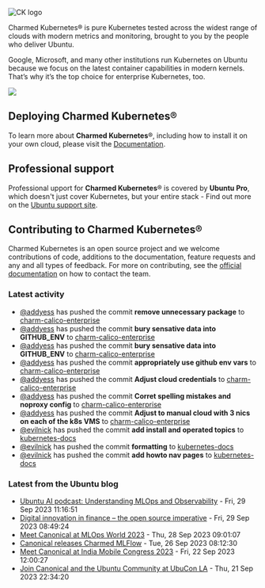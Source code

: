 ![CK logo](https://assets.ubuntu.com/v1/451d4cf4-Charmed+Kubernetes_RGB_onWhite_2022.svg)

Charmed Kubernetes® is pure Kubernetes tested across the widest range of clouds with modern metrics and monitoring, brought to you by the people who deliver Ubuntu.

Google, Microsoft, and many other institutions run Kubernetes on Ubuntu because we focus on the latest container capabilities in modern kernels. That’s why it’s the top choice for enterprise Kubernetes, too.

![](https://assets.ubuntu.com/v1/843c77b6-juju-at-a-glace.svg)

## Deploying Charmed Kubernetes®

To learn more about **Charmed Kubernetes**®, including how to install it on your own cloud, please visit the [Documentation][docs].

## Professional support

Professional upport for **Charmed Kubernetes**® is covered by **Ubuntu Pro**, which doesn't just cover Kubernetes, but your entire stack - Find out more on the [Ubuntu support site](https://ubuntu.com/support).

## Contributing to Charmed Kubernetes®

Charmed Kubernetes is an open source project and we welcome contributions of code, additions to the documentation, feature requests and any and all types of feedback. For more on contributing, see the [official documentation][get-in-touch] on how to contact the team.

<!-- LINKS -->
[docs]: https://ubuntu.com/kubernetes/docs
[get-in-touch]: https://ubuntu.com/kubernetes/docs/get-in-touch

### Latest activity

<!-- activity starts -->
 - [@addyess](https://github.com/addyess) has pushed the commit **remove unnecessary package** to [charm-calico-enterprise](https://github.com/charmed-kubernetes/charm-calico-enterprise)
 - [@addyess](https://github.com/addyess) has pushed the commit **bury sensative data into GITHUB_ENV** to [charm-calico-enterprise](https://github.com/charmed-kubernetes/charm-calico-enterprise)
 - [@addyess](https://github.com/addyess) has pushed the commit **bury sensative data into GITHUB_ENV** to [charm-calico-enterprise](https://github.com/charmed-kubernetes/charm-calico-enterprise)
 - [@addyess](https://github.com/addyess) has pushed the commit **appropriately use github env vars** to [charm-calico-enterprise](https://github.com/charmed-kubernetes/charm-calico-enterprise)
 - [@addyess](https://github.com/addyess) has pushed the commit **Adjust cloud credentials** to [charm-calico-enterprise](https://github.com/charmed-kubernetes/charm-calico-enterprise)
 - [@addyess](https://github.com/addyess) has pushed the commit **Corret spelling mistakes and noproxy config** to [charm-calico-enterprise](https://github.com/charmed-kubernetes/charm-calico-enterprise)
 - [@addyess](https://github.com/addyess) has pushed the commit **Adjust to manual cloud with 3 nics on each of the k8s VMS** to [charm-calico-enterprise](https://github.com/charmed-kubernetes/charm-calico-enterprise)
 - [@evilnick](https://github.com/evilnick) has pushed the commit **add install and operated topics** to [kubernetes-docs](https://github.com/charmed-kubernetes/kubernetes-docs)
 - [@evilnick](https://github.com/evilnick) has pushed the commit **formatting** to [kubernetes-docs](https://github.com/charmed-kubernetes/kubernetes-docs)
 - [@evilnick](https://github.com/evilnick) has pushed the commit **add howto nav pages** to [kubernetes-docs](https://github.com/charmed-kubernetes/kubernetes-docs)
<!-- activity ends -->

<!-- roadmap starts -->

<!-- roadmap ends -->

### Latest from the Ubuntu blog

<!-- blog starts -->
* [Ubuntu AI podcast: Understanding MLOps and Observability](https://ubuntu.com//blog/ubuntu-ai-podcast-understanding-mlops-and-observability) - Fri, 29 Sep 2023 11:16:51 
* [Digital innovation in finance &#8211; the open source imperative](https://ubuntu.com//blog/digital-innovation-in-finance-the-open-source-imperative) - Fri, 29 Sep 2023 08:49:24 
* [Meet Canonical at MLOps World 2023](https://ubuntu.com//blog/mlops-world-2023) - Thu, 28 Sep 2023 09:01:07 
* [Canonical releases Charmed MLFlow](https://ubuntu.com//blog/canonical-releases-charmed-mlflow) - Tue, 26 Sep 2023 08:12:30 
* [Meet Canonical at India Mobile Congress 2023](https://ubuntu.com//blog/meet-canonical-at-india-mobile-congress-2023) - Fri, 22 Sep 2023 12:00:27 
* [Join Canonical and the Ubuntu Community at UbuCon LA](https://ubuntu.com//blog/ubucon-la-2023) - Thu, 21 Sep 2023 22:34:20 
<!-- blog ends -->
